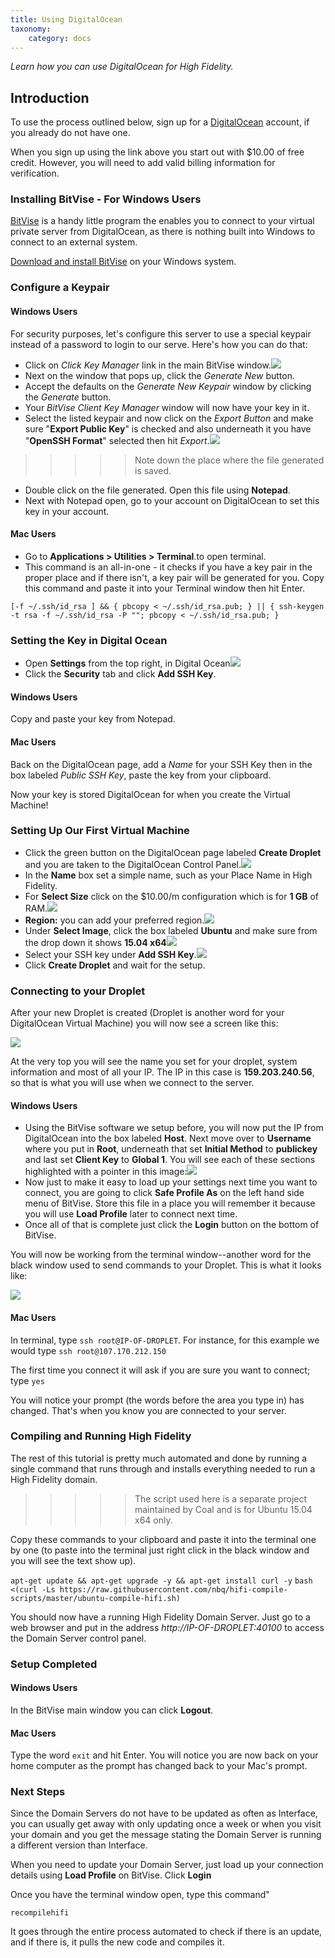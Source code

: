 ```yaml
---
title: Using DigitalOcean
taxonomy:
    category: docs
---
```


*Learn how you can use DigitalOcean for High Fidelity.*

## Introduction

To use the process outlined below, sign up for a [DigitalOcean](https://www.digitalocean.com/?refcode=41620a880f3e) account, if you already do not have one. 

When you sign up using the link above you start out with $10.00 of free credit. However, you will need to add valid billing information for verification.

### Installing BitVise - For Windows Users

[BitVise](http://www.bitvise.com) is a handy little program the enables you to connect to your virtual private server from DigitalOcean, as there is nothing built into Windows to connect to an external system.

[Download and install BitVise](http://www.bitvise.com/ssh-client-download) on your Windows system. 


### Configure a Keypair

#### Windows Users

For security purposes, let's configure this server to use a special keypair instead of a password to login to our serve. Here's how you can do that: 

* Click on *Click Key Manager* link in the main BitVise window.![](bitvise-mainscreen.png)
* Next on the window that pops up, click the *Generate New* button.
* Accept the defaults on the *Generate New Keypair* window by clicking the *Generate* button.
* Your *BitVise Client Key Manager* window will now have your key in it.
* Select the listed keypair and now click on the *Export Button* and make sure "**Export Public Key**" is checked and also underneath it you have "**OpenSSH Format**" selected then hit *Export*.![](bitvise-exportpublickey.png)
>>>>> Note down the place where the file generated is saved. 

* Double click on the file generated. Open this file using **Notepad**.
* Next with Notepad open, go to your account on DigitalOcean to set this key in your account.

#### Mac Users

* Go to **Applications > Utilities > Terminal**.to open terminal.
* This command is an all-in-one - it checks if you have a key pair in the proper place and if there isn't, a key pair will be generated for you. Copy this command and paste it into your Terminal window then hit Enter.
```
[-f ~/.ssh/id_rsa ] && { pbcopy < ~/.ssh/id_rsa.pub; } || { ssh-keygen -t rsa -f ~/.ssh/id_rsa -P ""; pbcopy < ~/.ssh/id_rsa.pub; }
```

### Setting the Key in Digital Ocean

* Open **Settings** from the top right, in Digital Ocean![](do-personicon.png)
* Click the **Security** tab and click  **Add SSH Key**.

#### Windows Users

Copy and paste your key from Notepad.

#### Mac Users

Back on the DigitalOcean page, add a *Name* for your SSH Key then in the box labeled *Public SSH Key*, paste the key from your clipboard.

Now your key is stored DigitalOcean for when you create the Virtual Machine!


### Setting Up Our First Virtual Machine

* Click the green button on the DigitalOcean page labeled **Create Droplet** and you are taken to the DigitalOcean Control Panel.![](begin-create-droplet.png)
* In the **Name** box set a simple name, such as your Place Name in High Fidelity.
* For **Select Size** click on the $10.00/m configuration which is for **1 GB** of RAM.![](gb-server.png)
* **Region:**  you can add your preferred region.![](region-select-sanfran.png)
* Under **Select Image**, click the box labeled **Ubuntu** and make sure from the drop down it shows **15.04 x64**![](do-select-ubuntu-1504.jpg)
* Select your SSH key under **Add SSH Key**.![](select-ssh-key.png)
* Click **Create Droplet** and wait for the setup.


### Connecting to your Droplet

After your new Droplet is created (Droplet is another word for your DigitalOcean Virtual Machine) you will now see a screen like this:

![](gb-list.png)

At the very top you will see the name you set for your droplet, system information and most of all your IP. The IP in this case is **159.203.240.56**, so that is what you will use when we connect to the server.

#### Windows Users

* Using the BitVise software we setup before, you will now put the IP from DigitalOcean into the box labeled **Host**. Next move over to **Username** where you put in **Root**, underneath that set **Initial Method** to **publickey** and last set **Client Key** to **Global 1**. You will see each of these sections highlighted with a pointer in this image:![](bitvise-fields-descriptions.png)
* Now just to make it easy to load up your settings next time you want to connect, you are going to click **Safe Profile As** on the left hand side menu of BitVise. Store this file in a place you will remember it because you will use **Load Profile** later to connect next time.
* Once all of that is complete just click the **Login** button on the bottom of BitVise.


You will now be working from the terminal window--another word for the black window used to send commands to your Droplet. This is what it looks like:

![](bitvise-terminal-window.png)

#### Mac Users

In terminal, type `ssh root@IP-OF-DROPLET`. For instance, for this example we would type `ssh root@107.170.212.150`

The first time you connect it will ask if you are sure you want to connect; type `yes`

You will notice your prompt (the words before the area you type in) has changed. That's when you know you are connected to your server.


### Compiling and Running High Fidelity

The rest of this tutorial is pretty much automated and done by running a single command that runs through and installs everything needed to run a High Fidelity domain.

>>>>> The script used here is a separate project maintained by Coal and is for Ubuntu 15.04 x64 only. 

Copy these commands to your clipboard and paste it into the terminal one by one (to paste into the terminal just right click in the black window and you will see the text show up).

`apt-get update && apt-get upgrade -y && apt-get install curl -y` `bash <(curl -Ls https://raw.githubusercontent.com/nbq/hifi-compile-scripts/master/ubuntu-compile-hifi.sh)`

You should now have a running High Fidelity Domain Server. Just go to a web browser and put in the address *http://IP-OF-DROPLET:40100* to access the Domain Server control panel.


### Setup Completed

#### Windows Users

In the BitVise main window you can click **Logout**.

#### Mac Users

Type the word `exit` and hit Enter. You will notice you are now back on your home computer as the prompt has changed back to your Mac's prompt.


### Next Steps

Since the Domain Servers do not have to be updated as often as Interface, you can usually get away with only updating once a week or when you visit your domain and you get the message stating the Domain Server is running a different version than Interface.

When you need to update your Domain Server, just load up your connection details using **Load Profile** on BitVise. Click **Login**

Once you have the terminal window open, type this command"

`recompilehifi`

It goes through the entire process automated to check if there is an update, and if there is, it pulls the new code and compiles it.
